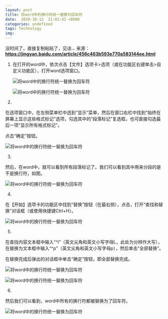 ```yaml
---
layout: post
title: 将word中的换行符统一替换为回车符
date:  2020-10-13  21:01:42 +0800
categories: undefined
tags: Technology
img: 
---
```


没时间了，直接复制粘贴了，见谅<img src="https://gitee.com/jieran233/pic-bed/raw/master/coolapk_emotion_64_shounuehuaji.png" style="zoom:25%;" /><img src="https://gitee.com/jieran233/pic-bed/raw/master/coolapk_emotion_64_shounuehuaji.png" style="zoom:25%;" /><img src="https://gitee.com/jieran233/pic-bed/raw/master/coolapk_emotion_64_shounuehuaji.png" style="zoom:25%;" />
来源：**https://jingyan.baidu.com/article/456c463b593e770a583144ee.html**

1. 在打开的word中，依次点击【文件】选项卡>选项（或在功能区右键单击>自定义功能区），打开word选项窗口。

   ![将word中的换行符统一替换为回车符](https://exp-picture.cdn.bcebos.com/8974c38a59de4507c9fde8c35e413a8ca7088553.jpg?x-bce-process=image%2Fresize%2Cm_lfit%2Cw_500%2Climit_1)

   ![将word中的换行符统一替换为回车符](https://exp-picture.cdn.bcebos.com/d400248ca608a50fd300803f10cec7f88b77ff53.jpg?x-bce-process=image%2Fresize%2Cm_lfit%2Cw_500%2Climit_1)

2. 

   在选项窗口中，在左侧菜单栏中选到“显示”菜单，然后在窗口右栏中找到“始终在屏幕上显示这些格式标记”选项，勾选其中的“段落标记”复选框，也可直接勾选最后一项“显示所有格式标记”。

   点击“确定”按钮。

   ![将word中的换行符统一替换为回车符](https://exp-picture.cdn.bcebos.com/5c9c964ce54a2f27b713f8b5e00192dd3240f453.jpg?x-bce-process=image%2Fresize%2Cm_lfit%2Cw_500%2Climit_1)

3. 

   然后，在word中，就可以看到所有段落标记了。我们可以看到其中用来分段的是不是换行符，如图。

   ![将word中的换行符统一替换为回车符](https://exp-picture.cdn.bcebos.com/3201a8f39187031cc13c7f4f6a86242fa972ec53.jpg?x-bce-process=image%2Fresize%2Cm_lfit%2Cw_500%2Climit_1)

4. 

   在【开始】选项卡的功能区中找到“替换”按钮（在最右侧），点击，打开“查找和替换”对话框（或使用快捷键Ctrl+H）。

   ![将word中的换行符统一替换为回车符](https://exp-picture.cdn.bcebos.com/e0c73a2fa872941fe018e4697b5e4a237871e653.jpg?x-bce-process=image%2Fresize%2Cm_lfit%2Cw_500%2Climit_1)

5. 

   在查找内容文本框中输入“^l”（英文尖角和英文小写字母L，此处为分辨作大写），在替换为文本框中输入“^p”（英文尖角和英文小写字母p），然后单击“全部替换”。

   在替换完成后弹出的对话框中单击“确定”按钮，即全部替换完成。

   ![将word中的换行符统一替换为回车符](https://exp-picture.cdn.bcebos.com/7830e01d96d8181907dc777e876efbf203b3de53.jpg?x-bce-process=image%2Fresize%2Cm_lfit%2Cw_500%2Climit_1)

   ![将word中的换行符统一替换为回车符](https://exp-picture.cdn.bcebos.com/7496877bbbf4da581d260efaea0f8b56ac04d753.jpg?x-bce-process=image%2Fresize%2Cm_lfit%2Cw_500%2Climit_1)

6. 

   然后我们可以看到，word中所有的换行符都被替换为了回车符。

   ![将word中的换行符统一替换为回车符](https://exp-picture.cdn.bcebos.com/ac45306817e951e1790488e55e3da824d9e9cf53.jpg?x-bce-process=image%2Fresize%2Cm_lfit%2Cw_500%2Climit_1)

